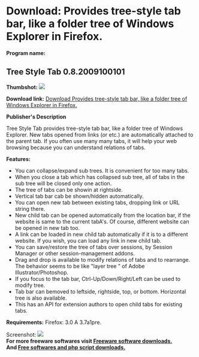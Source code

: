 # Download: Provides tree-style tab bar, like a folder tree of Windows Explorer in Firefox.

**Program name:**

## Tree Style Tab 0.8.2009100101

  
**Thumbshot:** ![](http://www.freewarefiles.com/screenshot/treestyletab_md.jpg)   
  
**Download link:** [Download Provides tree-style tab bar, like a folder tree of Windows Explorer in Firefox.](http://freesoftwares.boysofts.com/Tree-Style-Tab_program_51703.html)  
  


**Publisher's Description**  
  


Tree Style Tab provides tree-style tab bar, like a folder tree of Windows Explorer. New tabs opened from links (or etc.) are automatically attached to the parent tab. If you often use many many tabs, it will help your web browsing because you can understand relations of tabs. 

**Features:**

  * You can collapse/expand sub trees. It is convenient for too many tabs. 
  * When you close a tab which has collapsed sub tree, all of tabs in the sub tree will be closed only one action. 
  * The tree of tabs can be showin at rightside. 
  * Vertical tab bar cab be shown/hidden automatically. 
  * You can open new tab between existing tabs, dropping link or URL string there. 
  * New child tab can be opened automatically from the location bar, if the website is same to the current tabA's. Of course, different website can be opened in new tab too. 
  * A link can be loaded in new child tab automatically if it is to a different website. If you wish, you can load any link in new child tab. 
  * You can save/restore the tree of tabs over sessions, by Session Manager or other session-management addons. 
  * Drag and drop is available to modify relations of tabs and to rearrange. The behavior seems to be like "layer tree " of Adobe Illustrator/Photoshop. 
  * If you focus to the tab bar, Ctrl-Up/Down/Right/Left can be used to modify tree. 
  * Tab bar can bemoved to leftside, rightside, top, or bottom. Horizontal tree is also available. 
  * This has an API for extension authors to open child tabs for existing tabs. 

**Requirements:** Firefox: 3.0 A 3.7a1pre.

  
  
Screenshot: ![](http://www.freewarefiles.com/screenshot/treestyletab.jpg)   
**For more freeware softwares visit [Freeware software downloads.](http://freesoftwares.boysofts.com/)**   
**And [Free softwares and php script downloads.](http://www.boysofts.com/)**
